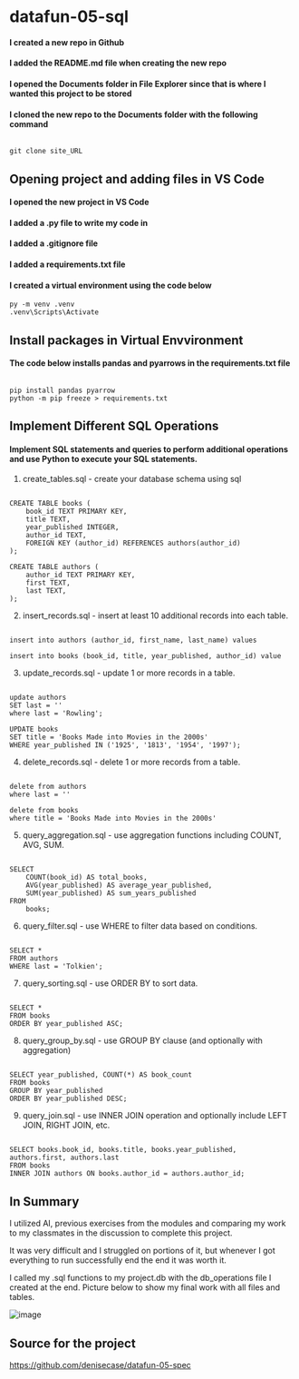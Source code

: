 # datafun-05-sql

#### I created a new repo in Github
#### I added the README.md file when creating the new repo
#### I opened the Documents folder in File Explorer since that is where I wanted this project to be stored
#### I cloned the new repo to the Documents folder with the following command
```shell

git clone site_URL

```
## Opening project and adding files in VS Code

#### I opened the new project in VS Code
#### I added a .py file to write my code in
#### I added a .gitignore file
#### I added a requirements.txt file

#### I created a virtual environment using the code below

```shell
py -m venv .venv
.venv\Scripts\Activate

```
## Install packages in Virtual Envvironment

#### The code below installs pandas and pyarrows in the requirements.txt file
```shell

pip install pandas pyarrow
python -m pip freeze > requirements.txt

```

## Implement Different SQL Operations

#### Implement SQL statements and queries to perform additional operations and use Python to execute your SQL statements.

1. create_tables.sql - create your database schema using sql

```shell

CREATE TABLE books (
    book_id TEXT PRIMARY KEY,
    title TEXT,
    year_published INTEGER,
    author_id TEXT,
    FOREIGN KEY (author_id) REFERENCES authors(author_id)
);

CREATE TABLE authors (
    author_id TEXT PRIMARY KEY,
    first TEXT,
    last TEXT,
);

```

2. insert_records.sql - insert at least 10 additional records into each table.

```shell

insert into authors (author_id, first_name, last_name) values

insert into books (book_id, title, year_published, author_id) value

```

3. update_records.sql - update 1 or more records in a table.

```shell

update authors
SET last = ''
where last = 'Rowling';

UPDATE books
SET title = 'Books Made into Movies in the 2000s'
WHERE year_published IN ('1925', '1813', '1954', '1997');

```

4. delete_records.sql - delete 1 or more records from a table.

```shell

delete from authors
where last = ''

delete from books
where title = 'Books Made into Movies in the 2000s'

```

5. query_aggregation.sql - use aggregation functions including COUNT, AVG, SUM.

```shell

SELECT
    COUNT(book_id) AS total_books,
    AVG(year_published) AS average_year_published,
    SUM(year_published) AS sum_years_published
FROM
    books;

```

6. query_filter.sql - use WHERE to filter data based on conditions.

```shell

SELECT *
FROM authors
WHERE last = 'Tolkien';

```

7. query_sorting.sql - use ORDER BY to sort data.

```shell

SELECT *
FROM books
ORDER BY year_published ASC;

```

8. query_group_by.sql - use GROUP BY clause (and optionally with aggregation)

```shell

SELECT year_published, COUNT(*) AS book_count
FROM books
GROUP BY year_published
ORDER BY year_published DESC;

```

9. query_join.sql - use INNER JOIN operation and optionally include LEFT JOIN, RIGHT JOIN, etc.

```shell

SELECT books.book_id, books.title, books.year_published, authors.first, authors.last
FROM books
INNER JOIN authors ON books.author_id = authors.author_id;

```

## In Summary

I utilized AI, previous exercises from the modules and comparing my work to my classmates in the discussion to complete this project.

It was very difficult and I struggled on portions of it, but whenever I got everything to run successfully end the end it was worth it.

I called my .sql functions to my project.db with the db_operations file I created at the end. Picture below to show my final work with all files and tables.

![image](https://github.com/ryankrabbe/datafun-05-sql/assets/161783561/8e74624f-e87e-425b-98c9-8214f163c374)


## Source for the project

https://github.com/denisecase/datafun-05-spec
